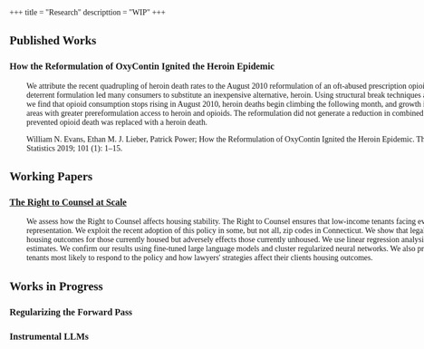

+++
title = "Research"
descripttion = "WIP"
+++

<style>
    body {
        font-family: 'Palatino';
        text-align: left"
    }
        .wide-heading {
        min-width: 600px !important;
    }
</style>


## Published Works 

<h3 style="min-width: 1000px !important;"> <a href="https://direct.mit.edu/rest/article-abstract/101/1/1/58660/How-the-Reformulation-of-OxyContin-Ignited-the?redirectedFrom=fulltext" style="color: inherit; text-decoration: none;" onmouseover="this.style.textDecoration='none'" onmouseout="this.style.textDecoration='none'">
 How the Reformulation of OxyContin Ignited the Heroin Epidemic</a> 
 </h3>

<div style="padding-left: 30px;  text-align: left; min-width: 900px !important;">
We attribute the recent quadrupling of heroin death rates to the August 2010 reformulation of an oft-abused prescription opioid, OxyContin. The new abuse-deterrent formulation led many consumers to substitute an inexpensive alternative, heroin. Using structural break techniques and variation in substitution risk, we find that opioid consumption stops rising in August 2010, heroin deaths begin climbing the following month, and growth in heroin deaths was greater in areas with greater prereformulation access to heroin and opioids. The reformulation did not generate a reduction in combined heroin and opioid mortality: each prevented opioid death was replaced with a heroin death.

William N. Evans, Ethan M. J. Lieber, Patrick Power; How the Reformulation of OxyContin Ignited the Heroin Epidemic. The Review of Economics and Statistics 2019; 101 (1): 1–15.
</div>


## Working Papers
<div style="clear:both;">
  <h3 style="clear:both;" > <a href="https://github.com/pharringtonp19/papers/blob/main/The_Right_to_Counsel_at_Scale_latest.pdf"> The Right to Counsel at Scale</a></h3>  
  <div style="padding-left: 30px;  text-align: left;  min-width: 900px !important;">We assess how the Right to Counsel affects housing stability. The Right to Counsel ensures that low-income tenants facing eviction have access to free legal representation. We exploit the recent adoption of this policy in some, but not all, zip codes in Connecticut. We show that legal representation improves court housing outcomes for those currently housed but adversely effects those currently unhoused. We use linear regression analysis for the intent-to-treat and IV estimates. We confirm our results using fine-tuned large language models and cluster regularized neural networks. We also provide insight about the type of tenants most likely to respond to the policy and how lawyers' strategies affect their clients housing outcomes.
    </div>
  <!-- <iframe src="/papers/The_Right_to_Counsel_at_Scale_latest.pdf" width="100%" height="400px" style="border: none !important; margin-top: 20px; margin-bottom: 20px; float: center;"></iframe> -->
</div>

## Works in Progress 

<div style="clear:both;">
  <h3 style="clear:both;">
  Regularizing the Forward Pass
  </h3>
</div>

<div style="clear:both;">
  <h3 style="clear:both;">
  Instrumental LLMs
  </h3>
</div>
  <!-- <h3 style="clear:both;"id="regularizing-forward-pass"><a href="https://pharringtonp19.github.io/rfp_paper/">Regularizing the Forward Pass</a></h3> -->
  <!-- <iframe src="/papers/rfp_paper_adj.pdf" width="100%" height="400px" style="border: none !important; margin-top: 20px; margin-bottom: 20px; float: center;"></iframe> -->



<!-- **[A Deep Learning Assessment of the Right to Counsel](https://github.com/pharringtonp19/jmp_paper/blob/main/jmp.pdf)** (Job Market Paper) (with Shomik Ghosh and Markus Schwedeler)
<div style="padding-left: 30px;"> -->

<!-- <iframe src="https://slides.com/pharringtonp19/rtc/embed" width="576" height="420" title="rtc" scrolling="no" frameborder="0" webkitallowfullscreen mozallowfullscreen allowfullscreen></iframe> -->
<!-- 
Drawing from the Deep Learning Literature and in the language of Category Theory, we introduce a unified estimation framework that generalizes ordinary least squares, allows for nonparametric cluster effects, and is inherently compositional, even under regularization. With this framework, we examine the effects of the Right to Counsel: a policy which ensures that low-income households facing eviction have access to free legal representation. Specifically, we consider the extent to which the policy increases housing instability by making it harder for low-income households to secure housing in the first place. Exploiting the ongoing roll-out of the policy across the state of Connecticut, our preliminary results suggest that housing is harder to secure in areas with higher eviction rates, which suggests  that the policy is less effective at scale than previously understood. 
</div> -->

<!-- **[Regularizing the Forward Pass](https://github.com/pharringtonp19/rfp_paper/blob/main/Regularizing_the_Forward_Pass.pdf)** (with Shomik Ghosh and Markus Schwedeler)
<div style="padding-left: 30px;">
Applied microeconomic analysis involves making tradeoffs -- assessing which issues are first order, and which can potentially be addressed in an appendix or not at all. Based the recent deep learning literature on gradient based meta-learning and regularized neural ordinary differential equations, and in the language of category theory, we introduce a unified structure that allows one to think through these tradeoffs (as our structure generalizes OLS, allows for nonparametric cluster effects, and is inherently compositional even under regularization). We apply this framework to a variety of applied microeconomic contexts estimating average, local, and heterogeneous treatment effects.
</div> -->









